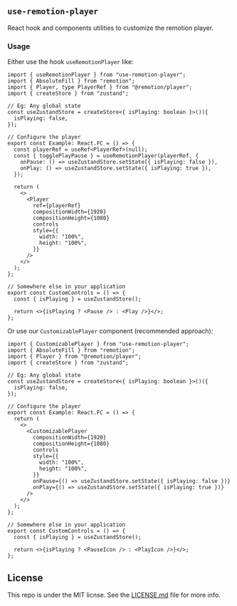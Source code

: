 ## `use-remotion-player`

React hook and components utilities to customize the remotion player.

### Usage

Either use the hook `useRemotionPlayer` like:

```tsx
import { useRemotionPlayer } from "use-remotion-player";
import { AbsoluteFill } from "remotion";
import { Player, type PlayerRef } from "@remotion/player";
import { createStore } from "zustand";

// Eg: Any global state
const useZustandStore = createStore<{ isPlaying: boolean }>()({
  isPlaying: false,
});

// Configure the player
export const Example: React.FC = () => {
  const playerRef = useRef<PlayerRef>(null);
  const { togglePlayPause } = useRemotionPlayer(playerRef, {
    onPause: () => useZustandStore.setState({ isPlaying: false }),
    onPlay: () => useZustandStore.setState({ isPlaying: true }),
  });

  return (
    <>
      <Player
        ref={playerRef}
        compositionWidth={1920}
        compositionHeight={1080}
        controls
        style={{
          width: "100%",
          height: "100%",
        }}
      />
    </>
  );
};

// Somewhere else in your application
export const CustomControls = () => {
  const { isPlaying } = useZustandStore();

  return <>{isPlaying ? <Pause /> : <Play />}</>;
};
```

Or use our `CustomizablePlayer` component (recommended approach):

```tsx
import { CustomizablePlayer } from "use-remotion-player";
import { AbsoluteFill } from "remotion";
import { Player } from "@remotion/player";
import { createStore } from "zustand";

// Eg: Any global state
const useZustandStore = createStore<{ isPlaying: boolean }>()({
  isPlaying: false,
});

// Configure the player
export const Example: React.FC = () => {
  return (
    <>
      <CustomizablePlayer
        compositionWidth={1920}
        compositionHeight={1080}
        controls
        style={{
          width: "100%",
          height: "100%",
        }}
        onPause={() => useZustandStore.setState({ isPlaying: false })}
        onPlay={() => useZustandStore.setState({ isPlaying: true })}
      />
    </>
  );
};

// Somewhere else in your application
export const CustomControls = () => {
  const { isPlaying } = useZustandStore();

  return <>{isPlaying ? <PauseIcon /> : <PlayIcon />}</>;
};
```

## License

This repo is under the MIT licnse. See the [LICENSE.md](LICENSE.md) file for more info.
